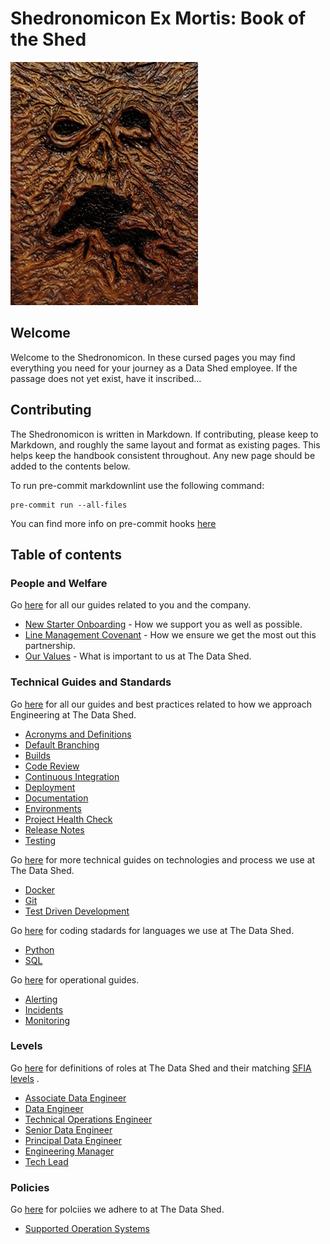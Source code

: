 # Shedronomicon Ex Mortis: Book of the Shed

![Ex Mortis!](/assets/images/shed.jpg)

## Welcome

Welcome to the Shedronomicon. In these cursed pages you may find
everything you need for your journey as a Data Shed employee. If the passage
does not yet exist, have it inscribed…

## Contributing

The Shedronomicon is written in Markdown. If contributing, please keep to
Markdown, and roughly the same layout and format as existing pages. This helps
keep the handbook consistent throughout. Any new page should be added to the
contents below.

To run pre-commit markdownlint use the following command:

    pre-commit run --all-files

You can find more info on pre-commit hooks [here](guides/technical%20guides/git.md)

## Table of contents

### People and Welfare

Go [here](people) for all our guides related to you and the company.

- [New Starter Onboarding](people/new-joiner-procedure.md) - How we support
  you as well as possible.
- [Line Management Covenant](people/line-management-covenant.md) - How we
  ensure we get the most out this partnership.
- [Our Values](people/our-values.md) - What is important to us at The Data
  Shed.

### Technical Guides and Standards

Go [here](guides) for all our guides and best practices related to how we
approach Engineering at The Data Shed.

- [Acronyms and Definitions](guides/acronyms.md)
- [Default Branching](guides/branching-policy.md)
- [Builds](guides/builds.md)
- [Code Review](guides/code-review.md)
- [Continuous Integration](guides/continuous-integration.md)
- [Deployment](guides/deployment.md)
- [Documentation](guides/documentation.md)
- [Environments](guides/environments.md)
- [Project Health Check](guides/project-health-check.md)
- [Release Notes](guides/release-notes.md)
- [Testing](guides/testing.md)
  
Go [here](guides/technical%20guides) for more technical guides on technologies
and process we use at The Data Shed.

- [Docker](guides/technical%20guides/docker.md)
- [Git](guides/technical%20guides/git.md)
- [Test Driven Development](guides/technical%20guides/test-driven-development.md)

Go [here](guides/standards) for coding stadards for languages we use at The Data
Shed.

- [Python](guides/standards/python-standards.md)
- [SQL](guides/standards/sql-standards.md)

Go [here](guides/operations) for operational guides.

- [Alerting](guides/operations/alerting.md)
- [Incidents](guides/operations/incidents.md)
- [Monitoring](guides/operations/monitoring.md)

### Levels

Go [here](levels) for definitions of roles at The Data Shed and their matching
[SFIA levels](https://sfia-online.org/en/sfia-8/sfia-8) .

- [Associate Data Engineer](levels/associate_data_engineer.md)
- [Data Engineer](levels/data_engineer.md)
- [Technical Operations Engineer](levels/technical_operations_engineer.md)
- [Senior Data Engineer](levels/senior_data_engineer.md)
- [Principal Data Engineer](levels/principal_data_engineer.md)
- [Engineering Manager](levels/engineering_manager.md)
- [Tech Lead](levels/roles/tech_lead.md)

### Policies

Go [here](policies) for polciies we adhere to at The Data Shed.

- [Supported Operation Systems](policies/supported-operating-systems.md)
